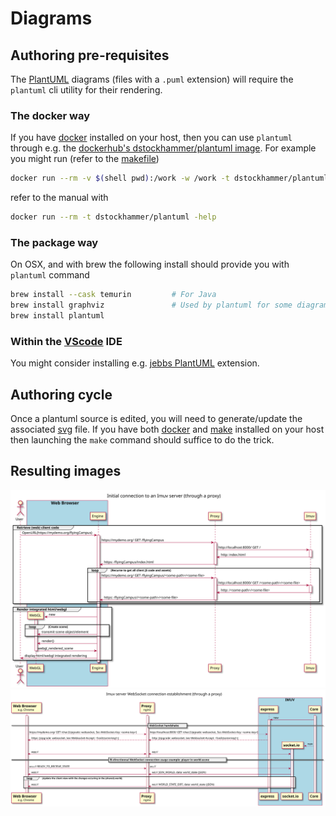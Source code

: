 # Diagrams

## Authoring pre-requisites

The [PlantUML](https://en.wikipedia.org/wiki/PlantUML) diagrams (files with a `.puml` extension)
will require the `plantuml` cli utility for their rendering.

### The docker way

If you have [docker](<https://en.wikipedia.org/wiki/Docker_(software)>) installed on your host,
then you can use `plantuml` through e.g. the
[dockerhub's dstockhammer/plantuml image](https://github.com/dstockhammer/docker-plantuml).
For example you might run (refer to the [makefile](./makefile))

```bash
docker run --rm -v $(shell pwd):/work -w /work -t dstockhammer/plantuml  -Tsvg client-imuv_server-websocket-handshake-trough-proxy.puml
```

refer to the manual with

```bash
docker run --rm -t dstockhammer/plantuml -help
```

### The package way

On OSX, and with brew the following install should provide you with `plantuml` command

```bash
brew install --cask temurin         # For Java
brew install graphviz               # Used by plantuml for some diagrams
brew install plantuml
```

### Within the [VScode](https://en.wikipedia.org/wiki/Visual_Studio_Code) IDE

You might consider installing e.g. [jebbs PlantUML](https://marketplace.visualstudio.com/items?itemName=jebbs.plantuml) extension.

## Authoring cycle

Once a plantuml source is edited, you will need to generate/update the associated
[svg](https://en.wikipedia.org/wiki/Scalable_Vector_Graphics) file.
If you have both [docker](<https://en.wikipedia.org/wiki/Docker_(software)>) and
[make](<https://en.wikipedia.org/wiki/Make_(software)>) installed on your host then launching
the `make` command should suffice to do the trick.

## Resulting images

<img src="./client-imuv_server-client_download-trough-proxy.svg"     alt="drawing" width="600"/>

<img src="./client-imuv_server-websocket-handshake-trough-proxy.svg" alt="drawing" width="600"/>
